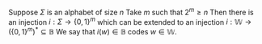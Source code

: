 Suppose $\Sigma$ is an alphabet of size $n$ 
Take $m$ such that $2^{m}\geq n$ 
Then there is an injection $i:\Sigma \to \{ 0,1 \}^{m}$ which can be extended to an injection $i:\mathbb{W}\to(\{ 0,1 \}^{m})^{*}\subseteq \mathbb{B}$
We say that $i(w)\in \mathbb{B}$ codes $w\in \mathbb{W}$.
